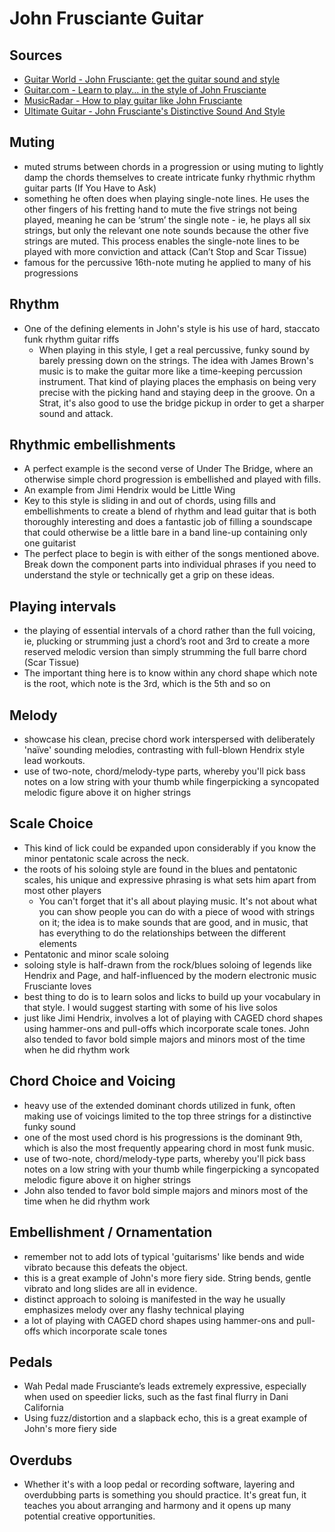 # John Frusciante Guitar

## Sources

- [Guitar World - John Frusciante: get the guitar sound and style](https://www.guitarworld.com/lessons/john-frusciante-get-the-guitar-sound-and-style)
- [Guitar.com - Learn to play... in the style of John Frusciante](https://guitar.com/lessons/learn-style-frusciante/)
- [MusicRadar - How to play guitar like John Frusciante](https://www.musicradar.com/tuition/guitars/play-guitar-like-john-frusciante)
- [Ultimate Guitar - John Frusciante's Distinctive Sound And Style](https://www.ultimate-guitar.com/articles/features/john_frusciantes_distinctive_sound_and_style-65685)

## Muting

- muted strums between chords in a progression or using muting to lightly damp the chords themselves to create intricate funky rhythmic rhythm guitar parts (If You Have to Ask)
- something he often does when playing single-note lines. He uses the other fingers of his fretting hand to mute the five strings not being played, meaning he can be ‘strum’ the single note - ie, he plays all six strings, but only the relevant one note sounds because the other five strings are muted. This process enables the single-note lines to be played with more conviction and attack (Can’t Stop and Scar Tissue)
- famous for the percussive 16th-note muting he applied to many of his progressions

## Rhythm

- One of the defining elements in John's style is his use of hard, staccato funk rhythm guitar riffs
  - When playing in this style, I get a real percussive, funky sound by barely pressing down on the strings. The idea with James Brown's music is to make the guitar more like a time-keeping percussion instrument. That kind of playing places the emphasis on being very precise with the picking hand and staying deep in the groove. On a Strat, it's also good to use the bridge pickup in order to get a sharper sound and attack.

## Rhythmic embellishments

- A perfect example is the second verse of Under The Bridge, where an otherwise simple chord progression is embellished and played with fills.
- An example from Jimi Hendrix would be Little Wing
- Key to this style is sliding in and out of chords, using fills and embellishments to create a blend of rhythm and lead guitar that is both thoroughly interesting and does a fantastic job of filling a soundscape that could otherwise be a little bare in a band line-up containing only one guitarist
- The perfect place to begin is with either of the songs mentioned above. Break down the component parts into individual phrases if you need to understand the style or technically get a grip on these ideas.

## Playing intervals

- the playing of essential intervals of a chord rather than the full voicing, ie, plucking or strumming just a chord’s root and 3rd to create a more reserved melodic version than simply strumming the full barre chord (Scar Tissue)
- The important thing here is to know within any chord shape which note is the root, which note is the 3rd, which is the 5th and so on

## Melody

- showcase his clean, precise chord work interspersed with deliberately 'naïve' sounding melodies, contrasting with full-blown Hendrix style lead workouts.
- use of two-note, chord/melody-type parts, whereby you'll pick bass notes on a low string with your thumb while fingerpicking a syncopated melodic figure above it on higher strings

## Scale Choice

- This kind of lick could be expanded upon considerably if you know the minor pentatonic scale across the neck.
- the roots of his soloing style are found in the blues and pentatonic scales, his unique and expressive phrasing is what sets him apart from most other players
  - You can't forget that it's all about playing music. It's not about what you can show people you can do with a piece of wood with strings on it; the idea is to make sounds that are good, and in music, that has everything to do the relationships between the different elements
- Pentatonic and minor scale soloing
- soloing style is half-drawn from the rock/blues soloing of legends like Hendrix and Page, and half-influenced by the modern electronic music Frusciante loves
- best thing to do is to learn solos and licks to build up your vocabulary in that style. I would suggest starting with some of his live solos
- just like Jimi Hendrix, involves a lot of playing with CAGED chord shapes using hammer-ons and pull-offs which incorporate scale tones. John also tended to favor bold simple majors and minors most of the time when he did rhythm work

## Chord Choice and Voicing

- heavy use of the extended dominant chords utilized in funk, often making use of voicings limited to the top three strings for a distinctive funky sound
- one of the most used chord is his progressions is the dominant 9th, which is also the most frequently appearing chord in most funk music.
- use of two-note, chord/melody-type parts, whereby you'll pick bass notes on a low string with your thumb while fingerpicking a syncopated melodic figure above it on higher strings
- John also tended to favor bold simple majors and minors most of the time when he did rhythm work

## Embellishment / Ornamentation

- remember not to add lots of typical 'guitarisms' like bends and wide vibrato because this defeats the object.
- this is a great example of John's more fiery side. String bends, gentle vibrato and long slides are all in evidence.
- distinct approach to soloing is manifested in the way he usually emphasizes melody over any flashy technical playing
- a lot of playing with CAGED chord shapes using hammer-ons and pull-offs which incorporate scale tones

## Pedals

- Wah Pedal made Frusciante’s leads extremely expressive, especially when used on speedier licks, such as the fast final flurry in Dani California
- Using fuzz/distortion and a slapback echo, this is a great example of John's more fiery side

## Overdubs

- Whether it's with a loop pedal or recording software, layering and overdubbing parts is something you should practice. It's great fun, it teaches you about arranging and harmony and it opens up many potential creative opportunities.
